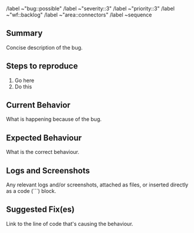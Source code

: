 /label ~"bug::possible"
/label ~"severity::3"
/label ~"priority::3"
/label ~"wf::backlog"
/label ~"area::connectors"
/label ~sequence

## Summary

Concise description of the bug.

## Steps to reproduce

1. Go here
2. Do this

## Current Behavior

What is happening because of the bug.

## Expected Behaviour

What is the correct behaviour.

## Logs and Screenshots

Any relevant logs and/or screenshots, attached as files, or
inserted directly as a code (```) block.

## Suggested Fix(es)

Link to the line of code that's causing the behaviour.
